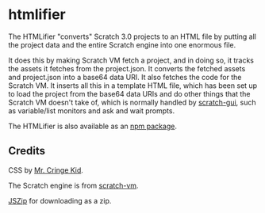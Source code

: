 # htmlifier

The HTMLifier "converts" Scratch 3.0 projects to an HTML file by putting all the
project data and the entire Scratch engine into one enormous file.

It does this by making Scratch VM fetch a project, and in doing so, it tracks
the assets it fetches from the project.json. It converts the fetched assets and
project.json into a base64 data URI. It also fetches the code for the Scratch
VM. It inserts all this in a template HTML file, which has been set up to load
the project from the base64 data URIs and do other things that the Scratch VM
doesn't take of, which is normally handled by
[scratch-gui](https://github.com/LLK/scratch-gui/), such as variable/list
monitors and ask and wait prompts.

The HTMLifier is also available as an [npm
package](https://www.npmjs.com/package/@sheeptester/htmlifier).

## Credits

CSS by [Mr. Cringe Kid](https://scratch.mit.edu/users/mrcringekidyt/).

The Scratch engine is from [scratch-vm](https://github.com/LLK/scratch-vm/).

[JSZip](https://stuk.github.io/jszip/) for downloading as a zip.

